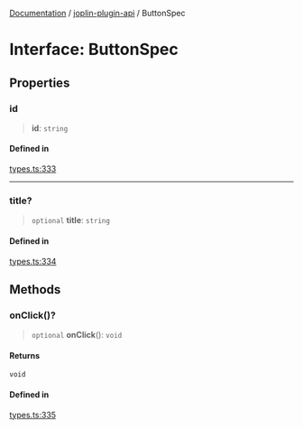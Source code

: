 [Documentation](../../packages.md) / [joplin-plugin-api](../index.md) / ButtonSpec

# Interface: ButtonSpec

## Properties

### id

> **id**: `string`

#### Defined in

[types.ts:333](https://github.com/rxliuli/joplin-utils/blob/485409801cf7c952cfefe9e29020115fe6abec36/packages/joplin-plugin-api/src/types.ts#L333)

---

### title?

> `optional` **title**: `string`

#### Defined in

[types.ts:334](https://github.com/rxliuli/joplin-utils/blob/485409801cf7c952cfefe9e29020115fe6abec36/packages/joplin-plugin-api/src/types.ts#L334)

## Methods

### onClick()?

> `optional` **onClick**(): `void`

#### Returns

`void`

#### Defined in

[types.ts:335](https://github.com/rxliuli/joplin-utils/blob/485409801cf7c952cfefe9e29020115fe6abec36/packages/joplin-plugin-api/src/types.ts#L335)
